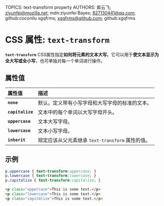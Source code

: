 TOPICS: text-transform property
AUTHORS: 紫云飞; ziyunfei@mozilla.net; mdn:ziyunfei
         Bayes; 827130441@qq.com; github:coconilu
         xgqfrms; xgqfrms@github.com; github:xgqfrms

# CSS 属性: `text-transform`

**`text-transform`** CSS属性指定**如何将元素的文本大写**。它可以用于**使文本显示为全大写或全小写**，也可单独对每一个单词进行操作。

## 属性值

| 属性值 | 描述 |
| :--- | :--- |
| **`none`** | 默认。定义带有小写字母和大写字母的标准的文本。|
| **`capitalize`** | 文本中的每个单词以大写字母开头。|
| **`uppercase`** | 文本大写字母。|
| **`lowercase`** | 文本小写字母。|
| **`inherit`** | 规定应该从父元素继承 `text-transform` 属性的值。|

## 示例

```css
p.uppercase { text-transform:uppercase; }
p.lowercase { text-transform:lowercase; }
p.capitalize { text-transform:capitalize; }
```

```html
<p class="uppercase">This is some text.</p>
<p class="lowercase">This is some text.</p>
<p class="capitalize">This is some text.</p>
```
